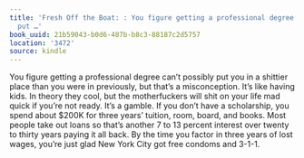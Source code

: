 ```yaml
---
title: 'Fresh Off the Boat: : You figure getting a professional degree can’t possibly
  put …'
book_uuid: 21b59043-b0d6-487b-b8c3-88187c2d5757
location: '3472'
source: kindle
---
```


You figure getting a professional degree can’t possibly put you in a shittier place than you were in previously, but that’s a misconception. It’s like having kids. In theory they cool, but the motherfuckers will shit on your life mad quick if you’re not ready. It’s a gamble. If you don’t have a scholarship, you spend about $200K for three years’ tuition, room, board, and books. Most people take out loans so that’s another 7 to 13 percent interest over twenty to thirty years paying it all back. By the time you factor in three years of lost wages, you’re just glad New York City got free condoms and 3-1-1.